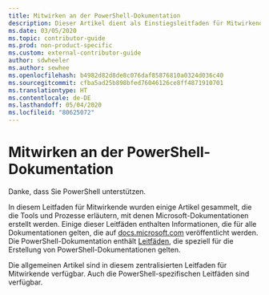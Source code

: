 ```yaml
---
title: Mitwirken an der PowerShell-Dokumentation
description: Dieser Artikel dient als Einstiegsleitfaden für Mitwirkende an der PowerShell-Dokumentation.
ms.date: 03/05/2020
ms.topic: contributor-guide
ms.prod: non-product-specific
ms.custom: external-contributor-guide
author: sdwheeler
ms.author: sewhee
ms.openlocfilehash: b4982d82d8de8c076daf85876810a0324d036c40
ms.sourcegitcommit: cfba5ad25b898bfed76046126ce8ff4871910701
ms.translationtype: HT
ms.contentlocale: de-DE
ms.lasthandoff: 05/04/2020
ms.locfileid: "80625072"
---
```

# <a name="contributing-to-powershell-documentation"></a>Mitwirken an der PowerShell-Dokumentation

Danke, dass Sie PowerShell unterstützen.

In diesem Leitfaden für Mitwirkende wurden einige Artikel gesammelt, die die Tools und Prozesse erläutern, mit denen Microsoft-Dokumentationen erstellt werden. Einige dieser Leitfäden enthalten Informationen, die für alle Dokumentationen gelten, die auf [docs.microsoft.com][docs] veröffentlicht werden. Die PowerShell-Dokumentation enthält [Leitfäden][psdocs], die speziell für die Erstellung von PowerShell-Dokumentationen gelten.

Die allgemeinen Artikel sind in diesem zentralisierten Leitfaden für Mitwirkende verfügbar. Auch die PowerShell-spezifischen Leitfäden sind verfügbar.

<!--link refs-->
[docs]: https://docs.microsoft.com/
[psdocs]: https://docs.microsoft.com/powershell/scripting/community/contributing/overview
